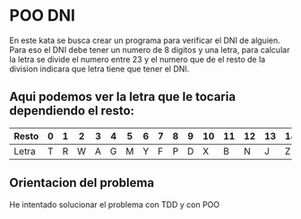 # POO DNI
En este kata se busca crear un programa para verificar el DNI de alguien. Para eso el DNI debe tener un numero de 8 digitos y una letra, para calcular la letra se divide el numero entre 23 y el numero que de el resto de la division indicara que letra tiene que tener el DNI.

## Aqui podemos ver la letra que le tocaria dependiendo el resto:

| Resto | 0 | 1 | 2 | 3 | 4 | 5 | 6 | 7 | 8 | 9 | 10 | 11 | 12 | 13 | 14 | 15 | 16 | 17 | 18 | 19 | 20 | 21 | 22 |
|---|---|---|---|---|---|---|---|---|---|---|---|---|---|---|---|---|---|---|---|---|---|---|---|
| Letra | T | R | W | A | G | M | Y | F | P | D | X | B | N | J | Z | S | Q | V | H | L | C | K | E |

## Orientacion del problema

He intentado solucionar el problema con TDD y con POO
